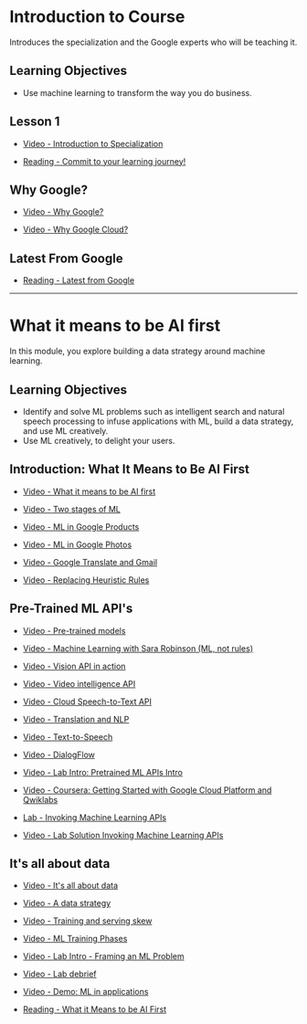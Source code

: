 # Introduction to Course

Introduces the specialization and the Google experts who will be teaching it.

## Learning Objectives

- Use machine learning to transform the way you do business.

## Lesson 1

- [Video - Introduction to Specialization](https://www.coursera.org/learn/google-machine-learning/lecture/h5EKp/introduction-to-specialization)

- [Reading - Commit to your learning journey!](https://www.surveymonkey.com/r/DQHNYFN?user_id=[user_id_value])

## Why Google?

- [Video - Why Google?](https://www.coursera.org/learn/google-machine-learning/lecture/3Opnw/why-google)

- [Video - Why Google Cloud?](https://www.coursera.org/learn/google-machine-learning/lecture/4APCK/why-google-cloud)

## Latest From Google

- [Reading - Latest from Google](https://www.coursera.org/learn/google-machine-learning/supplement/NaxeP/latest-from-google)

---

# What it means to be AI first

In this module, you explore building a data strategy around machine learning.

## Learning Objectives

- Identify and solve ML problems such as intelligent search and natural speech processing to infuse applications with ML, build a data strategy, and use ML creatively.
- Use ML creatively, to delight your users.

## Introduction: What It Means to Be AI First

- [Video - What it means to be AI first](https://www.coursera.org/learn/google-machine-learning/lecture/V2tn9/what-it-means-to-be-ai-first)

- [Video - Two stages of ML](https://www.coursera.org/learn/google-machine-learning/lecture/Wr2GR/two-stages-of-ml)

- [Video - ML in Google Products](https://www.coursera.org/learn/google-machine-learning/lecture/JlnEX/ml-in-google-products)

- [Video - ML in Google Photos](https://www.coursera.org/learn/google-machine-learning/lecture/x7KoG/ml-in-google-photos)

- [Video - Google Translate and Gmail](https://www.coursera.org/learn/google-machine-learning/lecture/cJwR5/google-translate-and-gmail)

- [Video - Replacing Heuristic Rules](https://www.coursera.org/learn/google-machine-learning/lecture/B4M1W/replacing-heuristic-rules)

## Pre-Trained ML API's

- [Video - Pre-trained models](https://www.coursera.org/learn/google-machine-learning/lecture/cGb3o/pre-trained-models)

- [Video - Machine Learning with Sara Robinson (ML, not rules)](https://www.coursera.org/learn/google-machine-learning/lecture/FG1fr/machine-learning-with-sara-robinson-ml-not-rules)

- [Video - Vision API in action](https://www.coursera.org/learn/google-machine-learning/lecture/hC6WF/vision-api-in-action)

- [Video - Video intelligence API](https://www.coursera.org/learn/google-machine-learning/lecture/Q6kMZ/video-intelligence-api)

- [Video - Cloud Speech-to-Text API](https://www.coursera.org/learn/google-machine-learning/lecture/hNmEp/cloud-speech-to-text-api)

- [Video - Translation and NLP](https://www.coursera.org/learn/google-machine-learning/lecture/vLSWJ/translation-and-nlp)

- [Video - Text-to-Speech](https://www.coursera.org/learn/google-machine-learning/lecture/UNIgT/text-to-speech)

- [Video - DialogFlow](https://www.coursera.org/learn/google-machine-learning/lecture/OpztD/dialogflow)

- [Video - Lab Intro: Pretrained ML APIs Intro](https://www.coursera.org/learn/google-machine-learning/lecture/kEexB/lab-intro-pretrained-ml-apis-intro)

- [Video - Coursera: Getting Started with Google Cloud Platform and Qwiklabs](https://www.coursera.org/learn/google-machine-learning/lecture/j4Ug2/coursera-getting-started-with-google-cloud-platform-and-qwiklabs)

- [Lab - Invoking Machine Learning APIs](./Labs/mlapis.ipynb)

- [Video - Lab Solution Invoking Machine Learning APIs](https://www.coursera.org/learn/google-machine-learning/lecture/PVHTl/lab-solution-invoking-machine-learning-apis)

## It's all about data

- [Video - It's all about data](https://www.coursera.org/learn/google-machine-learning/lecture/KBU4E/its-all-about-data)

- [Video - A data strategy](https://www.coursera.org/learn/google-machine-learning/lecture/QohUT/a-data-strategy)

- [Video - Training and serving skew](https://www.coursera.org/learn/google-machine-learning/lecture/C1CYm/training-and-serving-skew)

- [Video - ML Training Phases](https://www.coursera.org/learn/google-machine-learning/lecture/u6Qb8/ml-training-phases)

- [Video - Lab Intro - Framing an ML Problem](https://www.coursera.org/learn/google-machine-learning/lecture/Vw6dA/lab-intro-framing-an-ml-problem)

- [Video - Lab debrief](https://www.coursera.org/learn/google-machine-learning/lecture/3sR7d/lab-debrief)

- [Video - Demo: ML in applications](https://www.coursera.org/learn/google-machine-learning/lecture/ZpoI3/demo-ml-in-applications)

- [Reading - What it Means to be AI First](https://www.coursera.org/learn/google-machine-learning/supplement/tBxBN/what-it-means-to-be-ai-first)